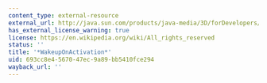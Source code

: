 ```yaml
---
content_type: external-resource
external_url: http://java.sun.com/products/java-media/3D/forDevelopers/J3D_1_2_API/j3dapi/javax/media/j3d/WakeupOnActivation.html
has_external_license_warning: true
license: https://en.wikipedia.org/wiki/All_rights_reserved
status: ''
title: '*WakeupOnActivation*'
uid: 693cc8e4-5670-47ec-9a89-bb5410fce294
wayback_url: ''
---
```

